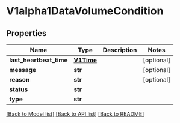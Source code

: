 # V1alpha1DataVolumeCondition

## Properties
Name | Type | Description | Notes
------------ | ------------- | ------------- | -------------
**last_heartbeat_time** | [**V1Time**](V1Time.md) |  | [optional] 
**message** | **str** |  | [optional] 
**reason** | **str** |  | [optional] 
**status** | **str** |  | 
**type** | **str** |  | 

[[Back to Model list]](../README.md#documentation-for-models) [[Back to API list]](../README.md#documentation-for-api-endpoints) [[Back to README]](../README.md)


